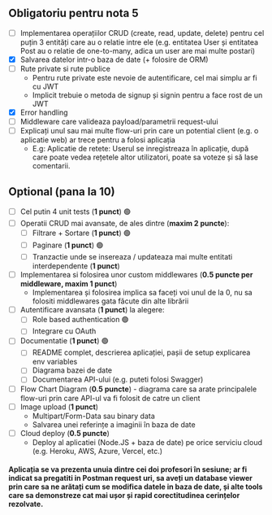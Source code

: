 ## Obligatoriu pentru nota 5

- [ ] Implementarea operațiilor CRUD (create, read, update, delete) pentru cel puțin 3
      entități care au o relatie intre ele (e.g. entitatea User și entitatea Post au o relatie de
      one-to-many, adica un user are mai multe postari)
- [x] Salvarea datelor intr-o baza de date (+ folosire de ORM)
- [ ] Rute private si rute publice
  - Pentru rute private este nevoie de autentificare, cel mai simplu ar fi cu JWT
  - Implicit trebuie o metoda de signup și signin pentru a face rost de un JWT
- [x] Error handling
- [ ] Middleware care valideaza payload/parametrii request-ului
- [ ] Explicați unul sau mai multe flow-uri prin care un potential client (e.g. o aplicatie web)
      ar trece pentru a folosi aplicația
  - E.g: Aplicatie de retete: Userul se inregistreaza în aplicație, după care poate
    vedea rețetele altor utilizatori, poate sa voteze și să lase comentarii.

## Optional (pana la 10)

- [ ] Cel putin 4 unit tests (**1 punct**) 🟢
- [ ] Operatii CRUD mai avansate, de ales dintre (**maxim 2 puncte**):
  - [ ] Filtrare + Sortare (**1 punct**) 🟢
  - [ ] Paginare (**1 punct**) 🟢
  - [ ] Tranzactie unde se insereaza / updateaza mai multe entitati interdependente (**1 punct**)
- [ ] Implementarea si folosirea unor custom middlewares (**0.5 puncte per middleware, maxim 1 punct**)
  - Implementarea și folosirea implica sa faceți voi unul de la 0, nu sa folositi middlewares gata făcute din alte librării
- [ ] Autentificare avansata (**1 punct**) la alegere:
  - [ ] Role based authentication 🟢
  - [ ] Integrare cu OAuth
- [ ] Documentatie (**1 punct**) 🟢
  - [ ] README complet, descrierea aplicației, pașii de setup explicarea env variables
  - [ ] Diagrama bazei de date
  - [ ] Documentarea API-ului (e.g. puteti folosi Swagger)
- [ ] Flow Chart Diagram (**0.5 puncte**) - diagrama care sa arate principalele flow-uri prin care API-ul va fi folosit de catre un client
- [ ] Image upload (**1 punct**)
  - Multipart/Form-Data sau binary data
  - Salvarea unei referințe a imaginii în baza de date
- [ ] Cloud deploy (**0.5 puncte**)
  - Deploy al aplicatiei (Node.JS + baza de date) pe orice serviciu cloud (e.g. Heroku, AWS, Azure, Vercel, etc.)

#### Aplicația se va prezenta unuia dintre cei doi profesori în sesiune; ar fi indicat sa pregatiti in Postman request uri, sa aveți un database viewer prin care sa ne arătați cum se modifica datele in baza de date, și alte tools care sa demonstreze cat mai ușor și rapid corectitudinea cerințelor rezolvate.
